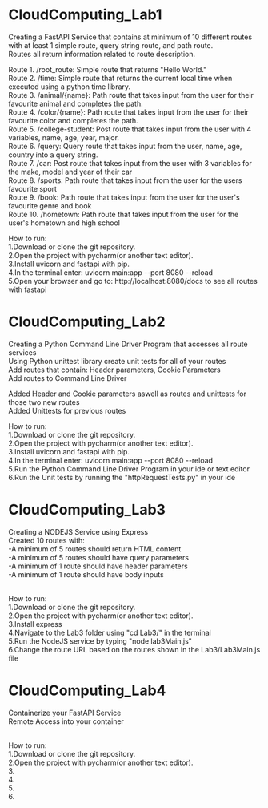 # CloudComputing_Lab1
Creating a FastAPI Service that contains at minimum of 10 different routes with at least 1 simple route, query string route, and path route. <br />
Routes all return information related to route description. <br />

Route 1. /root_route: Simple route that returns "Hello World." <br />
Route 2. /time: Simple route that returns the current local time when executed using a python time library. <br />
Route 3. /animal/{name}: Path route that takes input from the user for their favourite animal and completes the path. <br />
Route 4. /color/{name}: Path route that takes input from the user for their favourite color and completes the path. <br />
Route 5. /college-student: Post route that takes input from the user with 4 variables, name, age, year, major. <br />
Route 6. /query: Query route that takes input from the user, name, age, country into a query string. <br />
Route 7. /car: Post route that takes input from the user with 3 variables for the make, model and year of their car<br />
Route 8. /sports: Path route that takes input from the user for the users favourite sport <br />
Route 9. /book: Path route that takes input from the user for the user's favourite genre and book <br />
Route 10. /hometown: Path route that takes input from the user for the user's hometown and high school <br />


How to run: <br />
1.Download or clone the git repository. <br />
2.Open the project with pycharm(or another text editor). <br />
3.Install uvicorn and fastapi with pip. <br />
4.In the terminal enter: uvicorn main:app --port 8080 --reload <br />
5.Open your browser and go to: http://localhost:8080/docs to see all routes with fastapi <br />


# CloudComputing_Lab2
Creating a Python Command Line Driver Program that accesses all route services <br/>
Using Python unittest library create unit tests for all of your routes <br/>
Add routes that contain: Header parameters, Cookie Parameters <br/>
Add routes to Command Line Driver<br/>

Added Header and Cookie parameters aswell as routes and unittests for those two new routes<br/>
Added Unittests for previous routes<br/>

How to run: <br />
1.Download or clone the git repository. <br />
2.Open the project with pycharm(or another text editor). <br />
3.Install uvicorn and fastapi with pip. <br />
4.In the terminal enter: uvicorn main:app --port 8080 --reload <br />
5.Run the Python Command Line Driver Program in your ide or text editor <br />
6.Run the Unit tests by running the "httpRequestTests.py" in your ide <br />


# CloudComputing_Lab3 <br/>
Creating a NODEJS Service using Express <br/>
Created 10 routes with: <br />
-A minimum of 5 routes should return HTML content <br/>
-A minimum of 5 routes should have query parameters <br/>
-A minimum of 1 route should have header parameters <br/>
-A minimum of 1 route should have body inputs <br/>
<br/>

How to run: <br/>
1.Download or clone the git repository. <br />
2.Open the project with pycharm(or another text editor). <br />
3.Install express<br />
4.Navigate to the Lab3 folder using "cd Lab3/" in the terminal <br/>
5.Run the NodeJS service by typing "node lab3Main.js"<br/>
6.Change the route URL based on the routes shown in the Lab3/Lab3Main.js file<br/>


# CloudComputing_Lab4 <br/>
Containerize your FastAPI Service<br/>
Remote Access into your container<br/>
<br/>

How to run: <br/>
1.Download or clone the git repository. <br/>
2.Open the project with pycharm(or another text editor). <br/>
3.<br/>
4.<br/>
5.<br/>
6.<br/>
